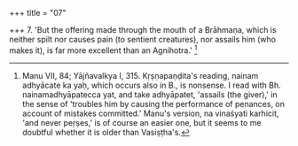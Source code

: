 +++
title = "07"

+++
7. 'But the offering made through the mouth of a Brāhmaṇa, which is neither spilt nor causes pain (to sentient creatures), nor assails him (who makes it), is far more excellent than an Agnihotra.' [^4] 


[^4]:  Manu VII, 84; Yājñavalkya I, 315. Kṛṣṇapaṇḍita's reading, nainam adhyācate ka yaḥ, which occurs also in B., is nonsense. I read with Bh. nainamadhyāpatecca yat, and take adhyāpatet, 'assails (the giver),' in the sense of 'troubles him by causing the performance of penances, on account of mistakes committed.' Manu's version, na vinaśyati karhicit, 'and never peṛṣes,' is of course an easier one, but it seems to me doubtful whether it is older than Vasiṣṭha's.
